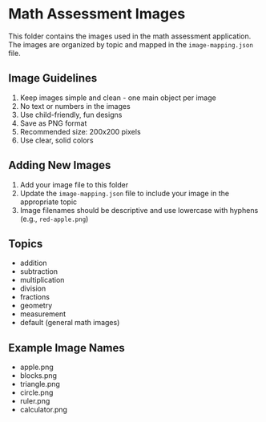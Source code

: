# Math Assessment Images

This folder contains the images used in the math assessment application. The images are organized by topic and mapped in the `image-mapping.json` file.

## Image Guidelines
1. Keep images simple and clean - one main object per image
2. No text or numbers in the images
3. Use child-friendly, fun designs
4. Save as PNG format
5. Recommended size: 200x200 pixels
6. Use clear, solid colors

## Adding New Images
1. Add your image file to this folder
2. Update the `image-mapping.json` file to include your image in the appropriate topic
3. Image filenames should be descriptive and use lowercase with hyphens (e.g., `red-apple.png`)

## Topics
- addition
- subtraction
- multiplication
- division
- fractions
- geometry
- measurement
- default (general math images)

## Example Image Names
- apple.png
- blocks.png
- triangle.png
- circle.png
- ruler.png
- calculator.png
